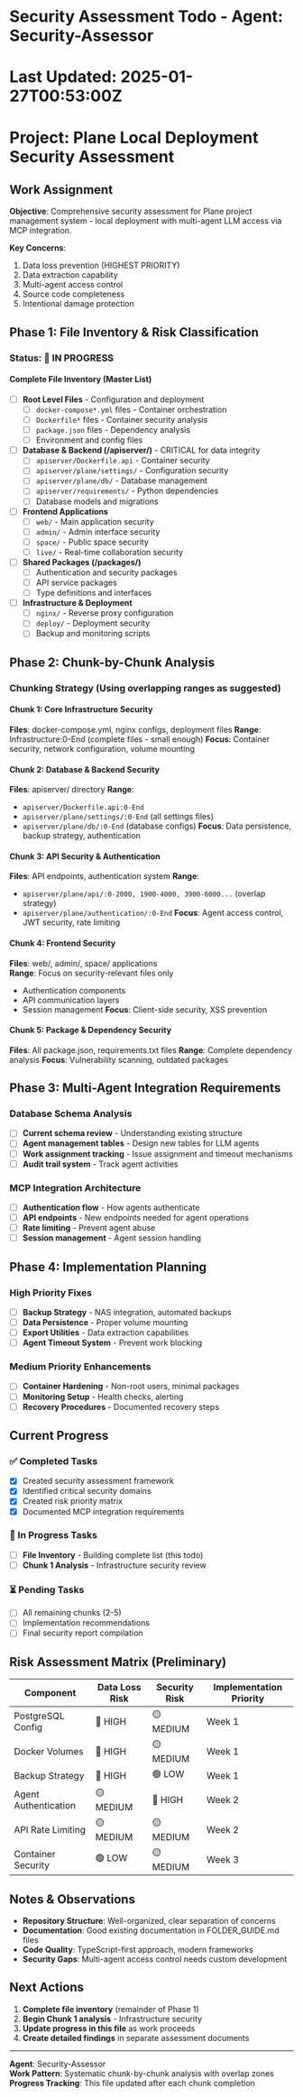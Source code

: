 # Security Assessment Todo - Agent: Security-Assessor
# Last Updated: 2025-01-27T00:53:00Z
# Project: Plane Local Deployment Security Assessment

## Work Assignment
**Objective**: Comprehensive security assessment for Plane project management system - local deployment with multi-agent LLM access via MCP integration.

**Key Concerns**: 
1. Data loss prevention (HIGHEST PRIORITY)
2. Data extraction capability 
3. Multi-agent access control
4. Source code completeness
5. Intentional damage protection

## Phase 1: File Inventory & Risk Classification

### Status: 🔄 IN PROGRESS

#### Complete File Inventory (Master List)
- [ ] **Root Level Files** - Configuration and deployment
  - [ ] `docker-compose*.yml` files - Container orchestration
  - [ ] `Dockerfile*` files - Container security analysis  
  - [ ] `package.json` files - Dependency analysis
  - [ ] Environment and config files

- [ ] **Database & Backend (/apiserver/)** - CRITICAL for data integrity
  - [ ] `apiserver/Dockerfile.api` - Container security
  - [ ] `apiserver/plane/settings/` - Configuration security
  - [ ] `apiserver/plane/db/` - Database management
  - [ ] `apiserver/requirements/` - Python dependencies
  - [ ] Database models and migrations

- [ ] **Frontend Applications**
  - [ ] `web/` - Main application security
  - [ ] `admin/` - Admin interface security  
  - [ ] `space/` - Public space security
  - [ ] `live/` - Real-time collaboration security

- [ ] **Shared Packages (/packages/)**
  - [ ] Authentication and security packages
  - [ ] API service packages
  - [ ] Type definitions and interfaces

- [ ] **Infrastructure & Deployment**
  - [ ] `nginx/` - Reverse proxy configuration
  - [ ] `deploy/` - Deployment security
  - [ ] Backup and monitoring scripts

## Phase 2: Chunk-by-Chunk Analysis

### Chunking Strategy (Using overlapping ranges as suggested)

#### Chunk 1: Core Infrastructure Security
**Files**: docker-compose.yml, nginx configs, deployment files
**Range**: Infrastructure:0-End (complete files - small enough)
**Focus**: Container security, network configuration, volume mounting

#### Chunk 2: Database & Backend Security  
**Files**: apiserver/ directory
**Range**: 
- `apiserver/Dockerfile.api:0-End`
- `apiserver/plane/settings/:0-End` (all settings files)
- `apiserver/plane/db/:0-End` (database configs)
**Focus**: Data persistence, backup strategy, authentication

#### Chunk 3: API Security & Authentication
**Files**: API endpoints, authentication system
**Range**:
- `apiserver/plane/api/:0-2000, 1900-4000, 3900-6000...` (overlap strategy)
- `apiserver/plane/authentication/:0-End`
**Focus**: Agent access control, JWT security, rate limiting

#### Chunk 4: Frontend Security
**Files**: web/, admin/, space/ applications  
**Range**: Focus on security-relevant files only
- Authentication components
- API communication layers
- Session management
**Focus**: Client-side security, XSS prevention

#### Chunk 5: Package & Dependency Security
**Files**: All package.json, requirements.txt files
**Range**: Complete dependency analysis
**Focus**: Vulnerability scanning, outdated packages

## Phase 3: Multi-Agent Integration Requirements

### Database Schema Analysis
- [ ] **Current schema review** - Understanding existing structure
- [ ] **Agent management tables** - Design new tables for LLM agents
- [ ] **Work assignment tracking** - Issue assignment and timeout mechanisms
- [ ] **Audit trail system** - Track agent activities

### MCP Integration Architecture  
- [ ] **Authentication flow** - How agents authenticate
- [ ] **API endpoints** - New endpoints needed for agent operations
- [ ] **Rate limiting** - Prevent agent abuse
- [ ] **Session management** - Agent session handling

## Phase 4: Implementation Planning

### High Priority Fixes
- [ ] **Backup Strategy** - NAS integration, automated backups
- [ ] **Data Persistence** - Proper volume mounting
- [ ] **Export Utilities** - Data extraction capabilities
- [ ] **Agent Timeout System** - Prevent work blocking

### Medium Priority Enhancements
- [ ] **Container Hardening** - Non-root users, minimal packages
- [ ] **Monitoring Setup** - Health checks, alerting
- [ ] **Recovery Procedures** - Documented recovery steps

## Current Progress

### ✅ Completed Tasks
- [x] Created security assessment framework
- [x] Identified critical security domains
- [x] Created risk priority matrix
- [x] Documented MCP integration requirements

### 🔄 In Progress Tasks
- [ ] **File Inventory** - Building complete list (this todo)
- [ ] **Chunk 1 Analysis** - Infrastructure security review

### ⏳ Pending Tasks
- [ ] All remaining chunks (2-5)
- [ ] Implementation recommendations
- [ ] Final security report compilation

## Risk Assessment Matrix (Preliminary)

| Component | Data Loss Risk | Security Risk | Implementation Priority |
|-----------|---------------|---------------|------------------------|
| PostgreSQL Config | 🔴 HIGH | 🟡 MEDIUM | Week 1 |
| Docker Volumes | 🔴 HIGH | 🟡 MEDIUM | Week 1 |
| Backup Strategy | 🔴 HIGH | 🟢 LOW | Week 1 |
| Agent Authentication | 🟡 MEDIUM | 🔴 HIGH | Week 2 |
| API Rate Limiting | 🟡 MEDIUM | 🟡 MEDIUM | Week 2 |
| Container Security | 🟢 LOW | 🟡 MEDIUM | Week 3 |

## Notes & Observations
- **Repository Structure**: Well-organized, clear separation of concerns
- **Documentation**: Good existing documentation in FOLDER_GUIDE.md files
- **Code Quality**: TypeScript-first approach, modern frameworks
- **Security Gaps**: Multi-agent access control needs custom development

## Next Actions
1. **Complete file inventory** (remainder of Phase 1)
2. **Begin Chunk 1 analysis** - Infrastructure security
3. **Update progress in this file** as work proceeds
4. **Create detailed findings** in separate assessment documents

---
**Agent**: Security-Assessor  
**Work Pattern**: Systematic chunk-by-chunk analysis with overlap zones  
**Progress Tracking**: This file updated after each chunk completion 